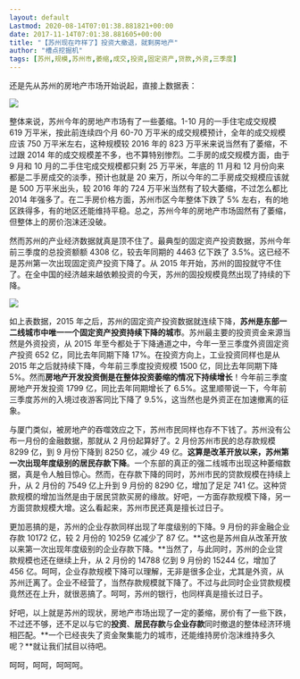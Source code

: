 ```yaml
---
layout: default
Lastmod: 2020-08-14T07:01:38.881821+00:00
date: 2017-11-14T07:01:38.881605+00:00
title: "【苏州现在咋样了】投资大撤退，就剩房地产"
author: "槽点挖掘机"
tags: [苏州,规模,苏州市,萎缩,成交,投资,固定资产,贷款,外资,三季度]
---
```



还是先从苏州的房地产市场开始说起，直接上数据表：  

![](https://images.weserv.nl/?url=https%3A//www.bannedbook.org/bnews/wp-content/uploads/2017/12/d41d8cd98f00b204e9800998ecf8427e64.jpg)

整体来说，苏州今年的房地产市场有了一些萎缩。1-10 月的一手住宅成交规模 619 万平米，按此前连续四个月 60-70 万平米的成交规模预计，全年的成交规模应该 750 万平米左右，这种规模较 2016 年的 823 万平米来说当然有了萎缩，不过跟 2014 年的成交规模差不多，也不算特别惨烈。二手房的成交规模方面，由于 9 月和 10 月的二手住宅成交规模都只剩 25 万平米，年底的 11 月和 12 月份向来都是二手房成交的淡季，预计也就是 20 来万，所以今年的二手房成交规模应该就是 500 万平米出头，较 2016 年的 724 万平米当然有了较大萎缩，不过怎么都比 2014 年强多了。在二手房价格方面，苏州市区今年整体下跌了 5% 左右，有的地区跌得多，有的地区还能维持平稳。总之，苏州今年的房地产市场固然有了萎缩，但整体上的房价泡沫还没破。

然而苏州的产业经济数据就真是顶不住了。最典型的固定资产投资数据，苏州今年前三季度的总投资额额 4308 亿，较去年同期的 4463 亿下跌了 3.5%。这已经不是苏州第一次出现固定资产投资下降了。从 2015 年开始，苏州的固投就守不住了。在全中国的经济越来越依赖投资的今天，苏州的固投规模竟然出现了持续的下降。

![](https://images.weserv.nl/?url=https%3A//www.bannedbook.org/bnews/wp-content/uploads/2017/12/d41d8cd98f00b204e9800998ecf8427e65.jpg)

如上表数据，2015 年之后，苏州的固定资产投资数据就连续下降，**苏州是东部一二线城市中唯一一个固定资产投资持续下降的城市**。苏州最主要的投资资金来源当然是外资投资，从 2015 年至今都处于下降通道之中，今年一至三季度外资固定资产投资 652 亿，同比去年同期下降 17%。在投资方向上，工业投资同样也是从 2015 年之后就持续下降，今年前三季度投资规模 1500 亿，同比去年同期下降 5%。然而**房地产开发投资倒是在整体投资萎缩的情况下持续增长**！今年前三季度房地产开发投资 1799 亿，同比去年同期增长了 6.5%。这里顺带说一下，今年前三季度苏州的入境过夜游客同比下降了 9.5%，这当然也是外资正在加速撤离的征象。

与厦门类似，被房地产的吞噬效应之下，苏州市民同样也存不下钱了。苏州没有公布一月份的金融数据，那就从 2 月份起算好了。2 月份苏州市民的总存款规模 8299 亿，到 9 月份下降到 8250 亿，减少 49 亿。**这算是改革开放以来，苏州第一次出现年度级别的居民存款下降**。一个东部的真正的强二线城市出现这种萎缩数据，真是令人触目惊心。然而，在存款下降的同时，苏州市民的贷款规模在持续上升，从 2 月份的 7549 亿上升到 9 月份的 8290 亿，增加了足足 741 亿。这种贷款规模的增加当然是由于居民贷款买房的缘故。好吧，一方面存款规模下降，另一方面贷款规模大增。这么看起来，苏州市民还真是擅长过日子。

更加恶搞的是，苏州的企业存款同样出现了年度级别的下降。9 月份的非金融企业存款 10172 亿，较 2 月份的 10259 亿减少了 87 亿。**这也是苏州自从改革开放以来第一次出现年度级别的企业存款下降。**当然了，与此同时，苏州的企业贷款规模也还在继续上升，从 2 月份的 14788 亿到 9 月份的 15244 亿，增加了 456 亿。呵呵，企业存款规模下降可以理解，无非是很多企业，尤其是外资，从苏州迁离了。企业不经营了，当然存款规模就下降了。不过与此同时企业贷款规模竟然还在上升，就很恶搞了。呵呵，苏州的银行，也同样真是擅长过日子。

好吧，以上就是苏州的现状，房地产市场出现了一定的萎缩，房价有了一些下跌，不过还不够，还不足以与它的**投资**、**居民存款**与**企业存款**同时撤退的整体经济环境相匹配。**一个已经丧失了资金聚集能力的城市，还能维持房价泡沫维持多久呢？**就让我们拭目以待吧。

呵呵，呵呵，呵呵呵。
